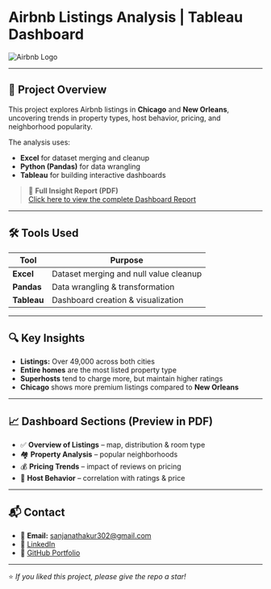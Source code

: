 # Airbnb Listings Analysis | Tableau Dashboard

![Airbnb Logo](https://upload.wikimedia.org/wikipedia/commons/6/69/Airbnb_Logo_Bélo.svg)

---

## 📘 Project Overview

This project explores Airbnb listings in **Chicago** and **New Orleans**, uncovering trends in property types, host behavior, pricing, and neighborhood popularity.

The analysis uses:
- **Excel** for dataset merging and cleanup  
- **Python (Pandas)** for data wrangling  
- **Tableau** for building interactive dashboards

> 🔗 **Full Insight Report (PDF)**  
> [Click here to view the complete Dashboard Report](./Insight%20report.pdf)

---

## 🛠 Tools Used

| Tool        | Purpose                         |
|-------------|----------------------------------|
| **Excel**       | Dataset merging and null value cleanup |
| **Pandas**      | Data wrangling & transformation |
| **Tableau**     | Dashboard creation & visualization |

---

## 🔍 Key Insights

- **Listings:** Over 49,000 across both cities  
- **Entire homes** are the most listed property type  
- **Superhosts** tend to charge more, but maintain higher ratings  
- **Chicago** shows more premium listings compared to **New Orleans**

---

## 📈 Dashboard Sections (Preview in PDF)

- ✅ **Overview of Listings** – map, distribution & room type  
- 🏘️ **Property Analysis** – popular neighborhoods  
- 💰 **Pricing Trends** – impact of reviews on pricing  
- 👤 **Host Behavior** – correlation with ratings & price

---

## 📬 Contact

- 📧 **Email:** sanjanathakur302@gmail.com  
- 🔗 [LinkedIn](https://linkedin.com/in/sanjana-thakur-b35459246)  
- 🔗 [GitHub Portfolio](https://github.com/San7122)

---

⭐ *If you liked this project, please give the repo a star!*

